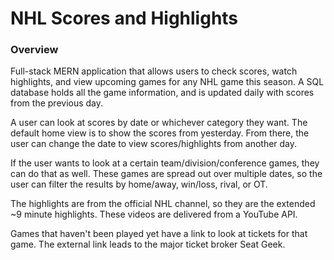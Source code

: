 # NHL Scores and Highlights

### Overview 

Full-stack MERN application that allows users to check scores, watch highlights, and view upcoming games for any NHL game this season. A SQL database holds all the game information, and is updated daily with scores from the previous day. 

A user can look at scores by date or whichever category they want. The default home view is to show the scores from yesterday. From there, the user can change the date to view scores/highlights from another day. 

If the user wants to look at a certain team/division/conference games, they can do that as well. These games are spread out over multiple dates, so the user can filter the results by home/away, win/loss, rival, or OT.   

The highlights are from the official NHL channel, so they are the extended ~9 minute highlights. These videos are delivered from a YouTube API. 

Games that haven't been played yet have a link to look at tickets for that game. The external link leads to the major ticket broker Seat Geek. 